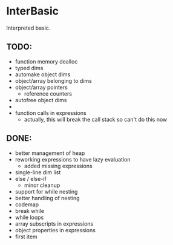 InterBasic
==========

Interpreted basic.



TODO:
-----
- function memory dealloc
- typed dims
- automake object dims
- object/array belonging to dims
- object/array pointers
	- reference counters
- autofree object dims
-
- function calls in expressions 
	- actually, this will break the call stack so can't do this now

DONE:
-----
- better management of heap
- reworking expressions to have lazy evaluation
	- added missing expressions
- single-line dim list
- else / else-if
	- minor cleanup
- support for while nesting
- better handling of nesting
- codemap
- break while
- while loops
- array subscripts in expressions
- object properties in expressions
- first item
